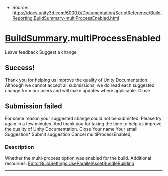 * Source: https://docs.unity3d.com/6000.0/Documentation/ScriptReference/Build.Reporting.BuildSummary-multiProcessEnabled.html

#  [BuildSummary](https://docs.unity3d.com/6000.0/Documentation/ScriptReference/Build.Reporting.BuildSummary.html).multiProcessEnabled
Leave feedback
Suggest a change
## Success!
Thank you for helping us improve the quality of Unity Documentation. Although we cannot accept all submissions, we do read each suggested change from our users and will make updates where applicable.
Close
## Submission failed
For some reason your suggested change could not be submitted. Please <a>try again</a> in a few minutes. And thank you for taking the time to help us improve the quality of Unity Documentation.
Close
Your name Your email Suggestion* Submit suggestion
Cancel
multiProcessEnabled; 
### Description
Whether the multi-process option was enabled for the build.
Additional resources: [EditorBuildSettings.UseParallelAssetBundleBuilding](https://docs.unity3d.com/6000.0/Documentation/ScriptReference/EditorBuildSettings.UseParallelAssetBundleBuilding.html)
* * *
